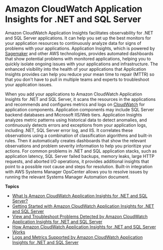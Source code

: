 # Amazon CloudWatch Application Insights for \.NET and SQL Server<a name="cloudwatch-application-insights"></a>

Amazon CloudWatch Application Insights facilitates observability for \.NET and SQL Server applications\. It can help you set up the best monitors for your application resources to continuously analyze data for signs of problems with your applications\. Application Insights, which is powered by [Sagemaker](https://docs.aws.amazon.com/sagemaker/latest/dg/wahtis.html) and other AWS technologies, provides automated dashboards that show potential problems with monitored applications, helping you to quickly isolate ongoing issues with your applications and infrastructure\. The enhanced visibility into the health of your applications that Application Insights provides can help you reduce your mean time to repair \(MTTR\) so that you don't have to pull in multiple teams and experts to troubleshoot your application issues\.

When you add your applications to Amazon CloudWatch Application Insights for \.NET and SQL Server, it scans the resources in the applications and recommends and configures metrics and logs on [CloudWatch](https://docs.aws.amazon.com/AmazonCloudWatch/latest/monitoring/WhatIsCloudWatch.html) for application components\. Application components may include SQL Server backend databases and Microsoft IIS/Web tiers\. Application Insights analyzes metric patterns using historical data to detect anomalies, and continuously detects errors and exceptions from your application logs, including \.NET, SQL Server error log, and IIS\. It correlates these observations using a combination of classification algorithms and built\-in rules\. Then it automatically creates dashboards that show the relevant observations and problem severity information to help you prioritize your actions\. For common problems in \.NET and SQL application stacks, such as application latency, SQL Server failed backups, memory leaks, large HTTP requests, and aborted I/O operations, it provides additional insights that point to a possible root cause and steps for resolution\. Built\-in integration with AWS Systems Manager OpsCenter allows you to resolve issues by running the relevant Systems Manager Automation document\. 

**Topics**
+ [What Is Amazon CloudWatch Application Insights for \.NET and SQL Server?](appinsights-what-is.md)
+ [Getting Started with Amazon CloudWatch Application Insights for \.NET and SQL Server](appinsights-getting-started.md)
+ [View and Troubleshoot Problems Detected by Amazon CloudWatch Application Insights for \.NET and SQL Server](appinsights-troubleshooting.md)
+ [How Amazon CloudWatch Application Insights for \.NET and SQL Server Works](appinsights-how-works.md)
+ [Logs and Metrics Supported by Amazon CloudWatch Application Insights for \.NET and SQL Server](appinsights-logs-and-metrics.md)